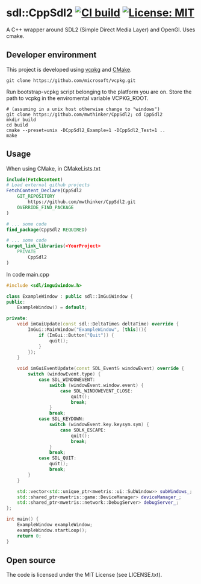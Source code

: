# sdl::CppSdl2 [![CI build](https://github.com/mwthinker/CppSdl2/actions/workflows/ci.yml/badge.svg)](https://github.com/mwthinker/CppSdl2/actions/workflows/ci.yml) [![License: MIT](https://img.shields.io/badge/License-MIT-yellow.svg)](https://opensource.org/licenses/MIT)
A C++ wrapper around SDL2 (Simple Direct Media Layer) and OpenGl. Uses cmake.

## Developer environment
This project is developed using [vcpkg](https://github.com/microsoft/vcpkg.git) and [CMake](https://cmake.org/).

```
git clone https://github.com/microsoft/vcpkg.git
```
Run bootstrap-vcpkg script belonging to the platform you are on.
Store the path to vcpkg in the enviromental variable VCPKG_ROOT.

```
# (assuming in a unix host otherwise change to "windows")
git clone https://github.com/mwthinker/CppSdl2; cd CppSdl2
mkdir build
cd build
cmake --preset=unix -DCppSdl2_Example=1 -DCppSdl2_Test=1 ..
make
```

## Usage
When using CMake, in CMakeLists.txt

```cmake
include(FetchContent)
# Load external github projects
FetchContent_Declare(CppSdl2
    GIT_REPOSITORY
        https://github.com/mwthinker/CppSdl2.git
    OVERRIDE_FIND_PACKAGE
)

# ... some code
find_package(CppSdl2 REQUIRED)

# ... some code
target_link_libraries(<YourProject>
    PRIVATE
        CppSdl2
)
```

In code main.cpp

```cpp
#include <sdl/imguiwindow.h>

class ExampleWindow : public sdl::ImGuiWindow {
public:
    ExampleWindow() = default;

private:
    void imGuiUpdate(const sdl::DeltaTime& deltaTime) override {
        ImGui::MainWindow("ExampleWindow", [this](){
            if (ImGui::Button("Quit")) {
                quit();
            }
        });
    }

    void imGuiEventUpdate(const SDL_Event& windowEvent) override {
        switch (windowEvent.type) {
            case SDL_WINDOWEVENT:
                switch (windowEvent.window.event) {
                    case SDL_WINDOWEVENT_CLOSE:
                        quit();
                        break;
                }
                break;
            case SDL_KEYDOWN:
                switch (windowEvent.key.keysym.sym) {
                    case SDLK_ESCAPE:
                        quit();
                        break;
                }
                break;
            case SDL_QUIT:
                quit();
                break;
        }
    }

    std::vector<std::unique_ptr<mwetris::ui::SubWindow>> subWindows_;
    std::shared_ptr<mwetris::game::DeviceManager> deviceManager_;
    std::shared_ptr<mwetris::network::DebugServer> debugServer_;
};

int main() {
    ExampleWindow exampleWindow;
    exampleWindow.startLoop();
    return 0;
}

```

## Open source
The code is licensed under the MIT License (see LICENSE.txt).
